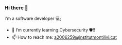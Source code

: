 ### Hi there 👋
I'm a software developer 💻;
- 🌱 I’m currently learning Cybersecurity 🛡️!!
- 📫 How to reach me: a2006259@institutmontilivi.cat
<!--
**ppadilla97/ppadilla97** is a ✨ _special_ ✨ repository because its `README.md` (this file) appears on your GitHub profile.

Here are some ideas to get you started:

- 🔭 I’m currently working on ...
- 🌱 I’m currently learning ...
- 👯 I’m looking to collaborate on ...
- 🤔 I’m looking for help with ...
- 💬 Ask me about ...
- 📫 How to reach me: ...
- 😄 Pronouns: ...
- ⚡ Fun fact: ...
-->
